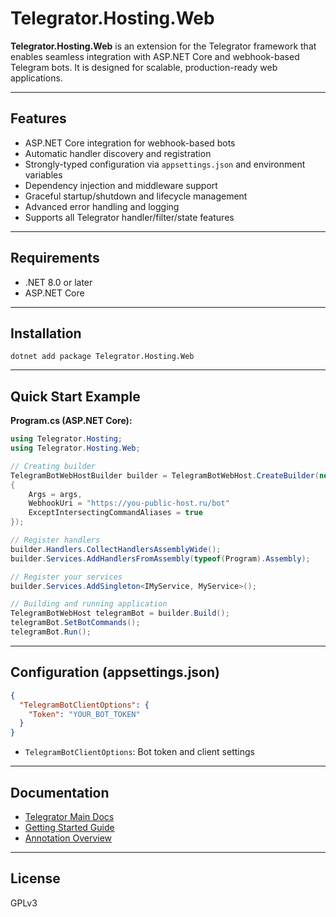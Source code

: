 # Telegrator.Hosting.Web

**Telegrator.Hosting.Web** is an extension for the Telegrator framework that enables seamless integration with ASP.NET Core and webhook-based Telegram bots. It is designed for scalable, production-ready web applications.

---

## Features
- ASP.NET Core integration for webhook-based bots
- Automatic handler discovery and registration
- Strongly-typed configuration via `appsettings.json` and environment variables
- Dependency injection and middleware support
- Graceful startup/shutdown and lifecycle management
- Advanced error handling and logging
- Supports all Telegrator handler/filter/state features

---

## Requirements
- .NET 8.0 or later
- ASP.NET Core

---

## Installation

```shell
dotnet add package Telegrator.Hosting.Web
```

---

## Quick Start Example

**Program.cs (ASP.NET Core):**
```csharp
using Telegrator.Hosting;
using Telegrator.Hosting.Web;

// Creating builder
TelegramBotWebHostBuilder builder = TelegramBotWebHost.CreateBuilder(new TelegramBotWebOptions()
{
    Args = args,
    WebhookUri = "https://you-public-host.ru/bot"
    ExceptIntersectingCommandAliases = true
});

// Register handlers
builder.Handlers.CollectHandlersAssemblyWide();
builder.Services.AddHandlersFromAssembly(typeof(Program).Assembly);

// Register your services
builder.Services.AddSingleton<IMyService, MyService>();

// Building and running application
TelegramBotWebHost telegramBot = builder.Build();
telegramBot.SetBotCommands();
telegramBot.Run();
```

---

## Configuration (appsettings.json)

```json
{
  "TelegramBotClientOptions": {
    "Token": "YOUR_BOT_TOKEN"
  }
}
```

- `TelegramBotClientOptions`: Bot token and client settings

---

## Documentation
- [Telegrator Main Docs](https://github.com/Rikitav/Telegrator)
- [Getting Started Guide](https://github.com/Rikitav/Telegrator/wiki/Getting-started)
- [Annotation Overview](https://github.com/Rikitav/Telegrator/wiki/Annotation-overview)

---

## License
GPLv3 